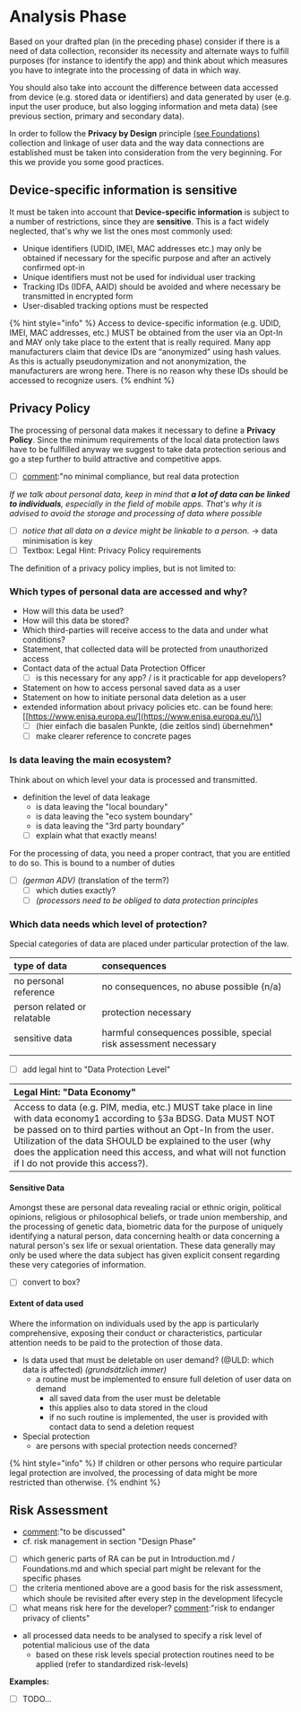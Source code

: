 # Analysis Phase

Based on your drafted plan \(in the preceding phase\) consider if there is a need of data collection, reconsider its necessity and alternate ways to fulfill purposes \(for instance to identify the app\) and think about which measures you have to integrate into the processing of data in which way.

You should also take into account the difference between data accessed from device \(e.g. stored data or identifiers\) and data generated by user \(e.g. input the user produce, but also logging information and meta data\) \(see previous section, primary and secondary data\).

In order to follow the **Privacy by Design** principle [\(see Foundations\)](../foundations.md) collection and linkage of user data and the way data connections are established must be taken into consideration from the very beginning. For this we provide you some good practices.

## Device-specific information is sensitive

It must be taken into account that **Device-specific information** is subject to a number of restrictions, since they are **sensitive**. This is a fact widely neglected, that's why we list the ones most commonly used:

* Unique identifiers \(UDID, IMEI, MAC addresses etc.\) may only be obtained if necessary for the specific purpose and after an actively confirmed opt-in
* Unique identifiers must not be used for individual user tracking
* Tracking IDs \(IDFA, AAID\) should be avoided and where necessary be transmitted in encrypted form
* User-disabled tracking options must be respected 

{% hint style="info" %}
Access to device-specific information \(e.g. UDID, IMEI, MAC addresses, etc.\) MUST be obtained from the user via an Opt-In and MAY only take place to the extent that is really required. Many app manufacturers claim that device IDs are “anonymized” using hash values. As this is actually pseudonymization and not anonymization, the manufacturers are wrong here. There is no reason why these IDs should be accessed to recognize users.
{% endhint %}

## Privacy Policy

The processing of personal data makes it necessary to define a **Privacy Policy**. Since the minimum requirements of the local data protection laws have to be fullfilled anyway we suggest to take data protection serious and go a step further to build attractive and competitive apps.

* [ ] [comment](https://github.com/AppPETs/developer-guidelines/tree/5d6d22d22b2f697aeba374552a121460ae793d2a/"/README.md):"no minimal compliance, but real data protection

_If we talk about personal data, keep in mind that **a lot of data can be linked to individuals**, especially in the field of mobile apps. That's why it is advised to avoid the storage and processing of data where possible_

* [ ] _notice that all data on a device might be linkable to a person._ -&gt; data minimisation is key
* [ ] Textbox: Legal Hint: Privacy Policy requirements

The definition of a privacy policy implies, but is not limited to:

### Which types of personal data are accessed and why?

* How will this data be used?
* How will this data be stored?
* Which third-parties will receive access to the data and under what conditions?
* Statement, that collected data will be protected from unauthorized access
* Contact data of the actual Data Protection Officer
  * [ ] is this necessary for any app? / is it practicable for app developers?
* Statement on how to access personal saved data as a user
* Statement on how to initiate personal data deletion as a user
* extended information about privacy policies etc. can be found here: \[[https://www.enisa.europa.eu/](https://www.enisa.europa.eu/)\]
  * [ ] \(hier einfach die basalen Punkte, \(die zeitlos sind\) übernehmen\*
  * [ ] make clearer reference to concrete pages

### Is data leaving the main ecosystem?

Think about on which level your data is processed and transmitted.

* definition the level of data leakage
  * is data leaving the "local boundary" 
  * is data leaving the "eco system boundary"
  * is data leaving the "3rd party boundary"
  * [ ] explain what that exactly means!

For the processing of data, you need a proper contract, that you are entitled to do so. This is bound to a number of duties

* [ ] _\(german ADV\)_ \(translation of the term?\)
  * [ ] which duties exactly?
  * [ ] _\(processors need to be obliged to data protection principles_

### Which data needs which level of protection?

Special categories of data are placed under particular protection of the law.

| type of data | consequences |
| :--- | :--- |
| no personal reference | no consequences, no abuse possible \(n/a\) |
| person related or relatable | protection necessary |
| sensitive data | harmful consequences possible, special risk assessment necessary |
|  |  |

* [ ] add legal hint to "Data Protection Level"

| Legal Hint: "Data Economy" |
| :--- |
| Access to data \(e.g. PIM, media, etc.\) MUST take place in line with data economy1 according to §3a BDSG. Data MUST NOT be passed on to third parties without an Opt-In from the user. Utilization of the data SHOULD be explained to the user \(why does the application need this access, and what will not function if I do not provide this access?\). |

#### Sensitive Data

Amongst these are personal data revealing racial or ethnic origin, political opinions, religious or philosophical beliefs, or trade union membership, and the processing of genetic data, biometric data for the purpose of uniquely identifying a natural person, data concerning health or data concerning a natural person's sex life or sexual orientation. These data generally may only be used where the data subject has given explicit consent regarding these very categories of information.

* [ ] convert to box?

#### Extent of data used

Where the information on individuals used by the app is particularly comprehensive, exposing their conduct or characteristics, particular attention needs to be paid to the protection of those data.

* Is data used that must be deletable on user demand? \(@ULD: which data is affected\) _\(grundsätzlich immer\)_
  * a routine must be implemented to ensure full deletion of user data on demand
    * all saved data from the user must be deletable
    * this applies also to data stored in the cloud
    * if no such routine is implemented, the user is provided with contact data to send a deletion request
* Special protection
  * are persons with special protection needs concerned?

{% hint style="info" %}
If children or other persons who require particular legal protection are involved, the processing of data might be more restricted than otherwise.
{% endhint %}

## Risk Assessment

* [comment](https://github.com/AppPETs/developer-guidelines/tree/5d6d22d22b2f697aeba374552a121460ae793d2a/"/README.md):"to be discussed"
* cf. risk management in section "Design Phase"
* [ ] which generic parts of RA can be put in Introduction.md / Foundations.md and which special part might be relevant for the specific phases
* [ ] the criteria mentioned above are a good basis for the risk assessment, which shoule be revisited after every step in the development lifecycle
* [ ] what means risk here for the developer? [comment](https://github.com/AppPETs/developer-guidelines/tree/5d6d22d22b2f697aeba374552a121460ae793d2a/"/README.md):"risk to endanger privacy of clients"
* all processed data needs to be analysed to specify a risk level of potential malicious use of the data
  * based on these risk levels special protection routines need to be applied \(refer to standardized risk-levels\)

**Examples:**

* [ ] TODO...

